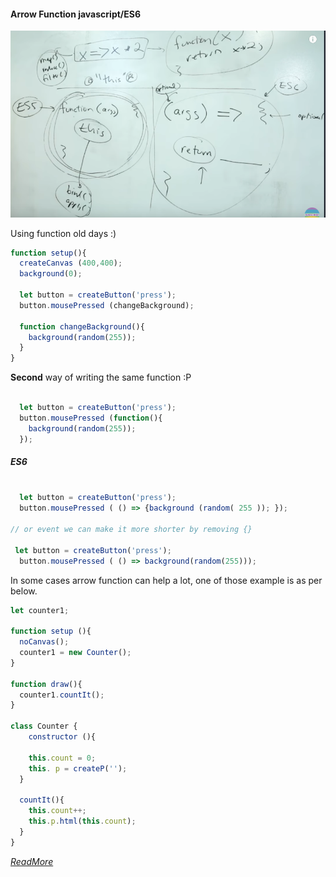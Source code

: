 #### Arrow Function javascript/ES6

![`explnation of function ES5 VS ES6`](arrowFunction.jpg)

Using function old days :)

```javascript 
function setup(){
  createCanvas (400,400);
  background(0);

  let button = createButton('press');
  button.mousePressed (changeBackground);

  function changeBackground(){
    background(random(255));
  }
}
```
**Second** way of writing the same function :P
```javascript

  let button = createButton('press');
  button.mousePressed (function(){
    background(random(255));
  });
```
##### ES6

```javascript

  let button = createButton('press');
  button.mousePressed ( () => {background (random( 255 )); });

// or event we can make it more shorter by removing {} 

 let button = createButton('press');
  button.mousePressed ( () => background(random(255)));
```
In some cases arrow function can help a lot, one of those example is as per below.
```javascript 
let counter1;

function setup (){
  noCanvas();
  counter1 = new Counter();
}

function draw(){
  counter1.countIt();
}

class Counter {
    constructor (){

    this.count = 0;
    this. p = createP('');
  } 

  countIt(){
    this.count++;
    this.p.html(this.count);
  }
}

```





[*ReadMore*](https://www.youtube.com/watch?v=mrYMzpbFz18)